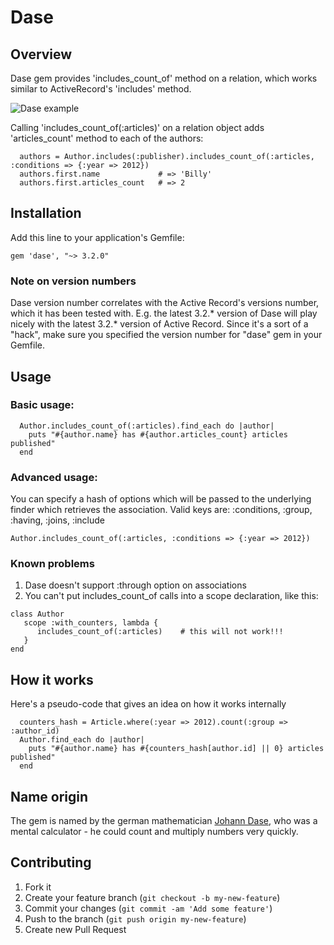 # Dase

## Overview

Dase gem provides 'includes_count_of' method on a relation, which works similar to ActiveRecord's 'includes' method.

![Dase example](https://vovayartsev-home.s3.amazonaws.com/dase-mockup.png)

Calling 'includes_count_of(:articles)' on a relation object adds 'articles_count' method to each of the authors:
```
  authors = Author.includes(:publisher).includes_count_of(:articles, :conditions => {:year => 2012})  
  authors.first.name             # => 'Billy'                
  authors.first.articles_count   # => 2                
```


## Installation

Add this line to your application's Gemfile:

    gem 'dase', "~> 3.2.0"

### Note on version numbers

Dase version number correlates with the Active Record's versions number,
which it has been tested with.
E.g. the latest 3.2.* version of Dase will play nicely with the latest 3.2.* version of Active Record.
Since it's a sort of a "hack", make sure you specified the version number for "dase" gem in your Gemfile.

## Usage

### Basic usage:

```
  Author.includes_count_of(:articles).find_each do |author|
    puts "#{author.name} has #{author.articles_count} articles published"
  end
```

### Advanced usage:

You can specify a hash of options which will be passed to the underlying finder 
which retrieves the association. Valid keys are: :conditions, :group, :having, :joins, :include
```
Author.includes_count_of(:articles, :conditions => {:year => 2012})
```


### Known problems

1. Dase doesn't support :through option on associations
2. You can't put includes_count_of calls into a scope declaration, like this:

```
class Author
   scope :with_counters, lambda {
      includes_count_of(:articles)    # this will not work!!!
   }
end
```

## How it works

Here's a pseudo-code that gives an idea on how it works internally
```
  counters_hash = Article.where(:year => 2012).count(:group => :author_id)
  Author.find_each do |author|
    puts "#{author.name} has #{counters_hash[author.id] || 0} articles published"
  end
```




## Name origin

The gem is named by the german mathematician [Johann Dase](http://en.wikipedia.org/wiki/Zacharias_Dase),
who was a mental calculator - he could count and multiply numbers very quickly. 

## Contributing

1. Fork it
2. Create your feature branch (`git checkout -b my-new-feature`)
3. Commit your changes (`git commit -am 'Add some feature'`)
4. Push to the branch (`git push origin my-new-feature`)
5. Create new Pull Request

